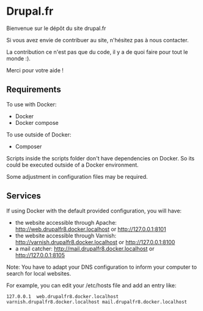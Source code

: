# Drupal.fr

Bienvenue sur le dépôt du site drupal.fr

Si vous avez envie de contribuer au site, n'hésitez pas à nous contacter.

La contribution ce n'est pas que du code, il y a de quoi faire pour tout le
monde :).

Merci pour votre aide !

## Requirements

To use with Docker:
* Docker
* Docker compose

To use outside of Docker:
* Composer

Scripts inside the scripts folder don't have dependencies on Docker. So its
could be executed outside of a Docker environment.

Some adjustment in configuration files may be required.

## Services

If using Docker with the default provided configuration, you will have:
* the website accessible through Apache: http://web.drupalfr8.docker.localhost or http://127.0.0.1:8101
* the website accessible through Varnish: http://varnish.drupalfr8.docker.localhost or http://127.0.0.1:8100
* a mail catcher: http://mail.drupalfr8.docker.localhost or http://127.0.0.1:8105

Note: You have to adapt your DNS configuration to inform your computer to search
for local websites.

For example, you can edit your /etc/hosts file and add an entry like:
```
127.0.0.1  web.drupalfr8.docker.localhost varnish.drupalfr8.docker.localhost mail.drupalfr8.docker.localhost
```
